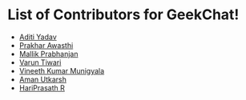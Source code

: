 # List of Contributors for GeekChat!

<!-- Format for adding contributor is as follows-
- [Aditya Verma](https://github.com/homewardgamer) -->


- [Aditi Yadav](https://github.com/adtoria)
- [Prakhar Awasthi](https://github.com/prakhar011)
- [Mallik Prabhanjan](https://github.com/vemulapandu)
- [Varun Tiwari](https://github.com/varunKT001)
- [Vineeth Kumar Munigyala](https://github.com/VineethKumarM)
- [Aman Utkarsh](https://github.com/mitrya) 
- [HariPrasath R](https://github.com/HariPrasath-3)





<!-- Add yourself above this line! -->
